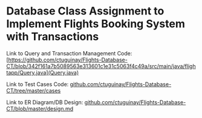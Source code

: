 # Database Class Assignment to Implement Flights Booking System with Transactions

Link to Query and Transaction Management Code: [https://github.com/ctuguinay/Flights-Database-CT/blob/342f161a7b5089563e313601c1e31c5063f4c49a/src/main/java/flightapp/Query.java](Query.java)

Link to Test Cases Code: [github.com/ctuguinay/Flights-Database-CT/tree/master/cases](/cases)

Link to ER Diagram/DB Design: [github.com/ctuguinay/Flights-Database-CT/blob/master/design.md](design.md)
